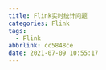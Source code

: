 ```yaml
---
title: Flink实时统计问题
categories: Flink
tags:
  - Flink
abbrlink: cc5848ce
date: 2021-07-09 10:55:17
---
```



